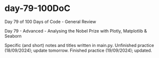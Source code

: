 # day-79-100DoC
Day 79 of 100 Days of Code - General Review

Day 79 - Advanced - Analysing the Nobel Prize with Plotly, Matplotlib & Seaborn

Specific (and short) notes and titles written in main.py.
  Unfinished practice (18/09/2024); update tomorrow.
    Finished practice (19/09/2024); updated.
